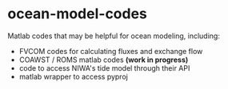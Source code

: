 # ocean-model-codes
Matlab codes that may be helpful for ocean modeling, including:
- FVCOM codes for calculating fluxes and exchange flow
- COAWST / ROMS matlab codes **(work in progress)**
- code to access NIWA's tide model through their API
- matlab wrapper to access pyproj
